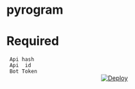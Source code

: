 # pyrogram


<h1> Required </h1>
<code> 𝙰𝚙𝚒 𝚑𝚊𝚜𝚑 </code><br>
<code> 𝙰𝚙𝚒  𝚒𝚍 </code><br>
<code> 𝙱𝚘𝚝 𝚃𝚘𝚔𝚎𝚗 </code>

 <center>
<a href="https://heroku.com/deploy?template=https://github.com/Sivatheking/pyrogram">
 <img src="https://www.herokucdn.com/deploy/button.svg" alt="Deploy"></a> 
 </center>
